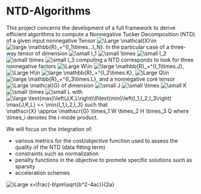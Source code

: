 # NTD-Algorithms
This project concerns the development of a full framework to derive efficient algorithms to compute a Nonnegative Tucker Decomposition (NTD) of a given
input nonnegative Tensor ![\Large \mathcal{X}\in](https://latex.codecogs.com/svg.latex?\Large&space;\mathcal{X}\in) 
![\large \mathbb{R}_+^{I_1\times...I_N}](https://latex.codecogs.com/svg.latex?\large&space;\mathbb{R}_+^{I_1\times...I_N}).
In the particular case of a three-way tensor of dimension ![\small I_1](https://latex.codecogs.com/svg.latex?\small&space;I_1) ![\small \times](https://latex.codecogs.com/svg.latex?\small&space;\times) ![\small I_2](https://latex.codecogs.com/svg.latex?\small&space;I_2) ![\small \times](https://latex.codecogs.com/svg.latex?\small&space;\times) ![\small I_3](https://latex.codecogs.com/svg.latex?\small&space;I_3)
computing a NTD corresponds to look for three nonnegative factors 
![\Large W\in](https://latex.codecogs.com/svg.latex?\Large&space;W\in) 
![\large \mathbb{R}_+^{I_1\times.J}](https://latex.codecogs.com/svg.latex?\large&space;\mathbb{R}_+^{I_1\times.J}),
![\Large H\in](https://latex.codecogs.com/svg.latex?\Large&space;H\in) 
![\large \mathbb{R}_+^{I_2\times.K}](https://latex.codecogs.com/svg.latex?\large&space;\mathbb{R}_+^{I_2\times.K}),
![\Large Q\in](https://latex.codecogs.com/svg.latex?\Large&space;Q\in) 
![\large \mathbb{R}_+^{I_3\times.L}](https://latex.codecogs.com/svg.latex?\large&space;\mathbb{R}_+^{I_3\times.L}),
and a nonnegative core tensor 
![\Large \mathcal{G}](https://latex.codecogs.com/svg.latex?\Large&space;\mathcal{G}) of dimension ![\small J](https://latex.codecogs.com/svg.latex?\small&space;J) ![\small \times](https://latex.codecogs.com/svg.latex?\small&space;\times) ![\small K](https://latex.codecogs.com/svg.latex?\small&space;K) ![\small \times](https://latex.codecogs.com/svg.latex?\small&space;\times) ![\small L](https://latex.codecogs.com/svg.latex?\small&space;L)
with 
![\large \text{max}\left(J,K,L\right)\ll\text{min}\left(I_1,I_2,I_3\right)](https://latex.codecogs.com/svg.latex?\large&space;\text{max}\left(J,K,L\right)\ll\text{min}\left(I_1,I_2,I_3\right))
\max{J,K,L} 
<< 
\min{I_1,I_2,I_3} such that  
\mathscr{X} \approx \mathscr{G} \times_1 W \times_2 H \times_3 Q
where \times_i denotes the i-mode product.

We will focus on the integration of:
  - various metrics for the cost/objective function used to assess the quality of the NTD (data fitting term)
  - constraints such as normalization
  - penalty functions in the objective to promote specific solutions such as sparsity
  - acceleration schemes
  
![\Large x=\frac{-b\pm\sqrt{b^2-4ac}}{2a}](https://latex.codecogs.com/svg.latex?\Large&space;x=\frac{-b\pm\sqrt{b^2-4ac}}{2a}) 
